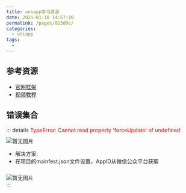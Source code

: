 ```yaml
---
title: uniapp学习资源
date: 2021-01-10 14:57:10
permalink: /pages/813d9c/
categories:
  - uniapp
tags:
  - 
---
```


## 参考资源
- [官网框架](https://uniapp.dcloud.io/collocation/pages)
- [视频教程](https://space.bilibili.com/379063075?spm_id_from=333.788.b_765f7570696e666f.1)

## 错误集合

::: details <span style='color:red'>TypeError: Cannot read property 'forceUpdate' of undefined</span>
<img style="margin-top:10px" :src="$withBase('/uniapp/uniapp-error01.jpg')" alt="暂无图片">

- 解决方案:
- 在项目的mainfest.json文件设置，AppID从微信公众平台获取
<img style="margin-top:10px" :src="$withBase('/uniapp/uniapp-resolve01.jpg')" alt="暂无图片">
<br>
:::
